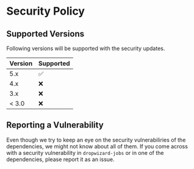 # Security Policy

## Supported Versions

Following versions will be supported with the security updates.

| Version | Supported          |
| ------- | ------------------ |
| 5.x     | :white_check_mark: |
| 4.x     | :x:                |
| 3.x     | :x:                |
| < 3.0   | :x:                |

## Reporting a Vulnerability

Even though we try to keep an eye on the security vulnerabiliries of the dependencies, we might not know about all of them.
If you come across with a security vulnerability in `dropwizard-jobs` or in one of the dependencies, please report it as an issue.
